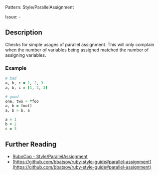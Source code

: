 Pattern: Style/ParallelAssignment

Issue: -

## Description

Checks for simple usages of parallel assignment.
This will only complain when the number of variables
being assigned matched the number of assigning variables.

### Example

```ruby
# bad
a, b, c = 1, 2, 3
a, b, c = [1, 2, 3]

# good
one, two = *foo
a, b = foo()
a, b = b, a

a = 1
b = 2
c = 3
```

## Further Reading

* [RuboCop - Style/ParallelAssignment](https://rubocop.readthedocs.io/en/latest/cops_style/#styleparallelassignment)
* [https://github.com/bbatsov/ruby-style-guide#parallel-assignment](https://github.com/bbatsov/ruby-style-guide#parallel-assignment)
